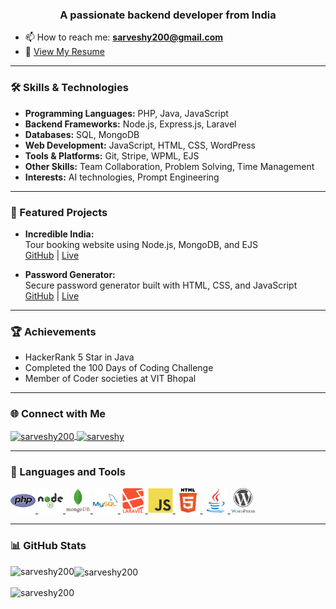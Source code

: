 

<h3 align="center">A passionate backend developer from India</h3>

- 📫 How to reach me: **sarveshy200@gmail.com**
- 📄 [View My Resume](https://drive.google.com/file/d/1s0gbh-Q8bcEhCcyeEvfIwAkTEG8hQB9i/view?usp=sharing)

---

### 🛠️ Skills & Technologies

- **Programming Languages:** PHP, Java, JavaScript
- **Backend Frameworks:** Node.js, Express.js, Laravel
- **Databases:** SQL, MongoDB
- **Web Development:** JavaScript, HTML, CSS, WordPress
- **Tools & Platforms:** Git, Stripe, WPML, EJS
- **Other Skills:** Team Collaboration, Problem Solving, Time Management
- **Interests:** AI technologies, Prompt Engineering

---

### 🚀 Featured Projects

- **Incredible India:**  
  Tour booking website using Node.js, MongoDB, and EJS  
  [GitHub](https://github.com/sarveshy200/Incredible-India) | [Live](https://airbnb-clone-vgfq.onrender.com/listings)

- **Password Generator:**  
  Secure password generator built with HTML, CSS, and JavaScript  
  [GitHub](https://github.com/sarveshy200/Password-Generator) | [Live](https://sarveshy200.github.io/Password-Generator/)

---

### 🏆 Achievements

- HackerRank 5 Star in Java
- Completed the 100 Days of Coding Challenge
- Member of Coder societies at VIT Bhopal

---

### 🌐 Connect with Me

<p align="left">
  <a href="https://twitter.com/sarveshy200" target="blank">
    <img align="center" src="https://raw.githubusercontent.com/rahuldkjain/github-profile-readme-generator/master/src/images/icons/Social/twitter.svg" alt="sarveshy200" height="30" width="40" />
  </a>
  <a href="https://linkedin.com/in/sarveshy" target="blank">
    <img align="center" src="https://raw.githubusercontent.com/rahuldkjain/github-profile-readme-generator/master/src/images/icons/Social/linked-in-alt.svg" alt="sarveshy" height="30" width="40" />
  </a>
</p>

---

### 🧰 Languages and Tools

<p align="left">
  <a href="https://www.php.net/" target="_blank" rel="noreferrer">
    <img src="https://raw.githubusercontent.com/devicons/devicon/master/icons/php/php-original.svg" alt="php" width="40" height="40"/>
  </a>
  <a href="https://nodejs.org/" target="_blank" rel="noreferrer">
    <img src="https://raw.githubusercontent.com/devicons/devicon/master/icons/nodejs/nodejs-original-wordmark.svg" alt="nodejs" width="40" height="40"/>
  </a>
  <a href="https://www.mongodb.com/" target="_blank" rel="noreferrer">
    <img src="https://raw.githubusercontent.com/devicons/devicon/master/icons/mongodb/mongodb-original-wordmark.svg" alt="mongodb" width="40" height="40"/>
  </a>
  <a href="https://www.mysql.com/" target="_blank" rel="noreferrer">
    <img src="https://raw.githubusercontent.com/devicons/devicon/master/icons/mysql/mysql-original-wordmark.svg" alt="mysql" width="40" height="40"/>
  </a>
  <a href="https://www.laravel.com/" target="_blank" rel="noreferrer">
    <img src="https://raw.githubusercontent.com/devicons/devicon/master/icons/laravel/laravel-plain-wordmark.svg" alt="laravel" width="40" height="40"/>
  </a>
  <a href="https://www.javascript.com/" target="_blank" rel="noreferrer">
    <img src="https://raw.githubusercontent.com/devicons/devicon/master/icons/javascript/javascript-original.svg" alt="javascript" width="40" height="40"/>
  </a>
  <a href="https://www.w3.org/html/" target="_blank" rel="noreferrer">
    <img src="https://raw.githubusercontent.com/devicons/devicon/master/icons/html5/html5-original-wordmark.svg" alt="html5" width="40" height="40"/>
  </a>
  <a href="https://www.java.com/" target="_blank" rel="noreferrer">
    <img src="https://raw.githubusercontent.com/devicons/devicon/master/icons/java/java-original.svg" alt="java" width="40" height="40"/>
  </a>
  <a href="https://wordpress.org/" target="_blank" rel="noreferrer">
    <img src="https://raw.githubusercontent.com/devicons/devicon/master/icons/wordpress/wordpress-original.svg" alt="wordpress" width="40" height="40"/>
  </a>
</p>

---

### 📊 GitHub Stats

<p>
  <img align="left" src="https://github-readme-stats.vercel.app/api/top-langs?username=sarveshy200&show_icons=true&locale=en&layout=compact" alt="sarveshy200" />
</p>

<p>
  <img align="center" src="https://github-readme-stats.vercel.app/api?username=sarveshy200&show_icons=true&locale=en" alt="sarveshy200" />
</p>

<p>
  <img align="center" src="https://github-readme-streak-stats.herokuapp.com/?user=sarveshy200&" alt="sarveshy200" />
</p>
